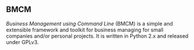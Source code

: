 <!-- -*- mode:markdown; coding:utf-8 -*- -->

## BMCM ##

_Business Management using Command Line_ (BMCM) is a simple and
extensible framework and toolkit for business managing for small
companies and/or personal projects. It is written in Python 2.x and
released under GPLv3.
